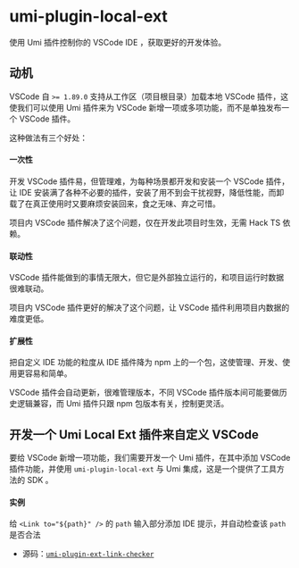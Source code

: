 # umi-plugin-local-ext

使用 Umi 插件控制你的 VSCode IDE ，获取更好的开发体验。 

## 动机

VSCode 自 `>= 1.89.0` 支持从工作区（项目根目录）加载本地 VSCode 插件，这使我们可以使用 Umi 插件来为 VSCode 新增一项或多项功能，而不是单独发布一个 VSCode 插件。

这种做法有三个好处：

#### 一次性

开发 VSCode 插件易，但管理难，为每种场景都开发和安装一个 VSCode 插件，让 IDE 安装满了各种不必要的插件，安装了用不到会干扰视野，降低性能，而卸载了在真正使用时又要麻烦安装回来，食之无味、弃之可惜。

项目内 VSCode 插件解决了这个问题，仅在开发此项目时生效，无需 Hack TS 依赖。

#### 联动性

VSCode 插件能做到的事情无限大，但它是外部独立运行的，和项目运行时数据很难联动。

项目内 VSCode 插件更好的解决了这个问题，让 VSCode 插件利用项目内数据的难度更低。

#### 扩展性

把自定义 IDE 功能的粒度从 IDE 插件降为 npm 上的一个包，这使管理、开发、使用更容易和简单。

VSCode 插件会自动更新，很难管理版本，不同 VSCode 插件版本间可能要做历史逻辑兼容，而 Umi 插件只跟 npm 包版本有关，控制更灵活。

## 开发一个 Umi Local Ext 插件来自定义 VSCode

要给 VSCode 新增一项功能，我们需要开发一个 Umi 插件，在其中添加 VSCode 插件功能，并使用 `umi-plugin-local-ext` 与 Umi 集成，这是一个提供了工具方法的 SDK 。

#### 实例

给 `<Link to="${path}" />` 的 `path` 输入部分添加 IDE 提示，并自动检查该 `path` 是否合法

 - 源码：[`umi-plugin-ext-link-checker`](./packages/umi-plugin-ext-link-checker)
